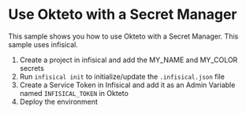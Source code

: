 # Use Okteto with a Secret Manager

This sample shows you how to use Okteto with a Secret Manager. This sample uses infisical. 

1. Create a project in infisical and add the MY_NAME and MY_COLOR secrets
2. Run `infisical init` to initialize/update the `.infisical.json` file
3. Create a Service Token in Infisical and add it as an Admin Variable named `INFISICAL_TOKEN` in Okteto
4. Deploy the environment